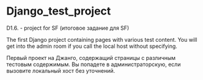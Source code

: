 # Django_test_project
D1.6. - project for SF (итоговое задание для SF)

The first Django project containing 
pages with various test content.
You will get into the admin room if you 
call the local host without specifying.

Первый проект на Джанго, содержащий 
страницы с различным тестовым содержимым.
Вы попадете в администраторскую, если 
вызовите локальный хост без уточнений.
